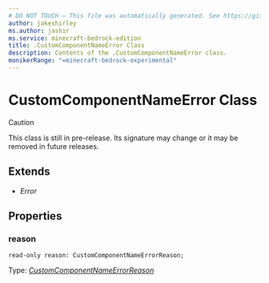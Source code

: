 ```yaml
---
# DO NOT TOUCH — This file was automatically generated. See https://github.com/mojang/minecraftapidocsgenerator to modify descriptions, examples, etc.
author: jakeshirley
ms.author: jashir
ms.service: minecraft-bedrock-edition
title: .CustomComponentNameError Class
description: Contents of the .CustomComponentNameError class.
monikerRange: "=minecraft-bedrock-experimental"
---
```

# CustomComponentNameError Class

> [!CAUTION]
> This class is still in pre-release.  Its signature may change or it may be removed in future releases.

## Extends
- *Error*

## Properties

### **reason**
`read-only reason: CustomComponentNameErrorReason;`

Type: [*CustomComponentNameErrorReason*](CustomComponentNameErrorReason.md)
